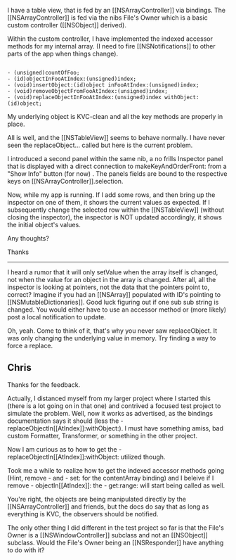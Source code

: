 

I have a table view, that is fed by an [[NSArrayController]] via bindings. The [[NSArrayController]] is fed via the nibs File's Owner which is a basic custom controller ([[NSObject]] derived).

Within the custom controller, I have implemented the indexed accessor methods for my internal array. (I need to fire [[NSNotifications]] to other parts of the app when things change).

<code>
- (unsigned)countOfFoo;
- (id)objectInFooAtIndex:(unsigned)index;
- (void)insertObject:(id)object inFooAtIndex:(unsigned)index;
- (void)removeObjectFromFooAtIndex:(unsigned)index;
- (void)replaceObjectInFooAtIndex:(unsigned)index withObject:(id)object;
</code>

My underlying object is KVC-clean and all the key methods are properly in place.

All is well, and the [[NSTableView]] seems to behave normally. I have never seen the replaceObject... called but here is the current problem.

I introduced a second panel within the same nib, a no frills Inspector panel that is displayed with a direct connection to makeKeyAndOrderFront: from a "Show Info" button (for now) . The panels fields are bound to the respective keys on [[NSArrayController]].selection.

Now, while my app is running. If I add some rows, and then bring up the inspector on one of them, it shows the current values as expected. If I subsequently change the selected row within the [[NSTableView]] (without closing the inspector), the inspector is NOT updated accordingly, it shows the initial object's values.

Any thoughts?

Thanks

----

I heard a rumor that it will only setValue when the array itself is changed, not when the value for an object in the array is changed.  After all, all the inspector is looking at pointers, not the data that the pointers point to, correct?  Imagine if you had an [[NSArray]] populated with ID's pointing to [[NSMutableDictionaries]].  Good luck figuring out if one sub sub string is changed.  You would either have to use an accessor method or (more likely) post a local notification to update.

Oh, yeah.  Come to think of it, that's why you never saw replaceObject.  It was only changing the underlying value in memory.  Try finding a way to force a replace.


Chris
----
Thanks for the feedback.

Actually, I distanced myself from my larger project where I started this (there is a lot going on in that one) and contrived a focused test project to simulate the problem. Well, now it works as advertised, as the bindings documentation says it should (less the - replaceObjectIn<Key>[[AtIndex]]:withObject:). I must have something amiss, bad custom Formatter, Transformer, or something in the other project.

Now I am curious as to how to get the - replaceObjectIn<Key>[[AtIndex]]:withObject: utilized though.

Took me a while to realize how to get the indexed accessor methods going (Hint, remove - <Key> and - set<Key>: for the contentArray binding) and I beleive if I remove - objectIn<Key>[[AtIndex]]: the - get<Key>:range: will start being called as well.

You're right, the objects are being manipulated directly by the [[NSArrayController]] and friends, but the docs do say that as long as everything is KVC, the observers should be notified.

The only other thing I did different in the test project so far is that the File's Owner is a [[NSWindowController]] subclass and not an [[NSObject]] subclass. Would the File's Owner being an [[NSResponder]] have anything to do with it?